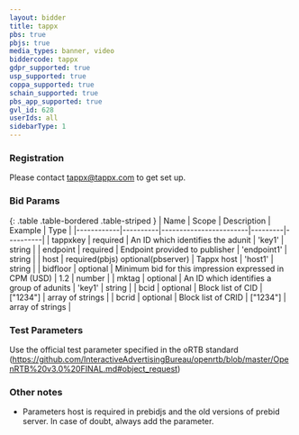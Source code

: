 ```yaml
---
layout: bidder
title: tappx
pbs: true
pbjs: true
media_types: banner, video
biddercode: tappx
gdpr_supported: true
usp_supported: true
coppa_supported: true
schain_supported: true
pbs_app_supported: true
gvl_id: 628
userIds: all
sidebarType: 1
---
```


### Registration

Please contact <tappx@tappx.com> to get set up.

### Bid Params

{: .table .table-bordered .table-striped }
| Name       | Scope    | Description            | Example | Type     |
|------------|----------|------------------------|---------|----------|
| tappxkey | required | An ID which identifies the adunit | 'key1' | string |
| endpoint | required | Endpoint provided to publisher | 'endpoint1' | string |
| host | required(pbjs) optional(pbserver) | Tappx host | 'host1' | string |
| bidfloor | optional | Minimum bid for this impression expressed in CPM (USD) | 1.2 | number |
| mktag | optional | An ID which identifies a group of adunits | 'key1' | string |
| bcid | optional | Block list of CID | ["1234"] | array of strings |
| bcrid | optional | Block list of CRID | ["1234"] | array of strings |

### Test Parameters

Use the official test parameter specified in the oRTB standard (<https://github.com/InteractiveAdvertisingBureau/openrtb/blob/master/OpenRTB%20v3.0%20FINAL.md#object_request>)

### Other notes

- Parameters host is required in prebidjs and the old versions of prebid server. In case of doubt, always add the parameter.
